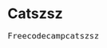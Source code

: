 # Catszsz
Freecodecampcatszsz
<link href="https://fonts.googleapis.com/css?family=Lobster" rel="stylesheet" type="text/css">
<style>
.red-text{color:red;}

h2{font-family: Lobster, Monospace;}
p {font-size: 16px;
font-family: Monospace;}
.thick-green-border{
border-color: green;
border-width: 10px;
border-style: solid;
border-radius: 50%;
}
.smaller-image{width: 100px;
}
<style/>
<h2 class="red-text">CatPhotoApp</h2>
<p> Click here for <a href"#">cat photos</a>.</p>
<a href="#"><img class="smaller-image thick-green-border" alt="A cute orange cat lying on its back"
src="https://bit.ly/fcc-relaxing-cat">
</a>
